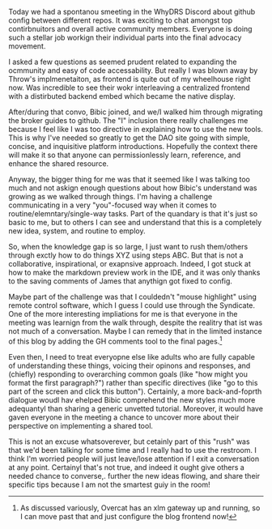 Today we had a spontanou smeeting in the WhyDRS Discord about github config between different repos. It was exciting to chat amongst top contirbnuitors and overall active community members. Everyone is doing such a stellar job workign their individual parts into the final advocacy movement.

I asked a few questions as seemed prudent related to expanding the ocmmunity and easy of code accessability. But really I was blown away by Throw's implmenetaiton, as frontend is quite out of my wheelhouse right now. Was incredible to see their wokr interleaving a centralized frontend with a distirbuted backend embed which became the native display.

After/during that convo, Bibic joined, and we/I walked him through migrating the broker guides to github. The "I" inclusion there really challenges me because I feel like I was too directive in explaining how to use the new tools. This is why I've needed so greatly to get the DAO site going with simple, concise, and inquisitive platform introductions. Hopefully the context there will make it so that anyone can permissionlessly learn, reference, and enhance the shared resource.

Anyway, the bigger thing for me was that it seemed like I was talking too much and not askign enough questions about how Bibic's understand was growing as we walked through things. I'm having a challenge communicating in a very "you"-focused way when it comes to routine/elemntary/single-way tasks. Part of the quandary is that it's just so basic to me, but to others I can see and understand that this is a completely new idea, system, and routine to employ.

So, when the knowledge gap is so large, I just want to rush them/others through exctly how to do things XYZ using steps ABC. But that is not a collaborative, inspirational, or exapnsive approach. Indeed, I got stuck at how to make the markdown preview work in the IDE, and it was only thanks to the saving comments of James that anythign got fixed to config.

Maybe part of the challenge was that I couldedn't "mouse highlight" using remote control software, which I guess I could use through the Syndicate. One of the more interesting impliations for me is that everyone in the meeting was learnign from the walk through, despite the realitry that ist was not much of a conversation. Maybe I can remedy that in the limited instance of this blog by adding the GH comments tool to the final pages.[^oc]

Even then, I need to treat everyopne else like adults who are fully capable of understanding these things, voicing their opinons and responses, and (chiefly) responding to overarching common goals (like "how might you format the first paragraph?") rather than specific directives (like "go to this part of the screen and click this button"). Certainly, a more back-and-foprth dialogue woudl hav ehelped Bibic comprehend the new styles much more adequantyl than sharing a generic unvetted tutorial. Moreover, it would have gaven everyone in the meeting a chance to uncover more about their perspective on implementing a shared tool.

This is not an excuse whatsoverever, but cetainly part of this "rush" was that we'd been talking for some time and I really had to use the restroom. I think I'm worried people will just leave/lose attention if I exit a conversation at any point. Certainyl that's not true, and indeed it ought give others a needed chance to converse,. further the new ideas flowing, and share their specific tips because I am not the smartest guiy in the room!

[^oc]: As discussed variously, Overcat has an xlm gateway up and running, so I can move past that and just configure the blog frontend now!
